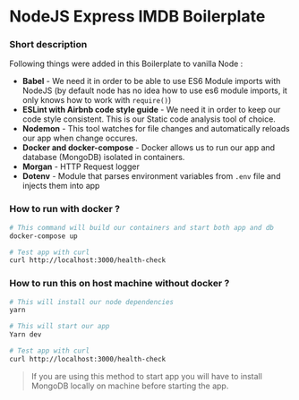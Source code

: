 # NodeJS Express IMDB Boilerplate

### Short description

Following things were added in this Boilerplate to vanilla Node :

* **Babel** - We need it in order to be able to use ES6 Module imports with NodeJS (by default node has no idea how to use es6 module imports, it only knows how to work with `require()`)
* **ESLint with Airbnb code style guide** - We need it in order to keep our code style consistent. This is our Static code analysis tool of choice.
* **Nodemon** - This tool watches for file changes and automatically reloads our app when change occures.
* **Docker and docker-compose** - Docker allows us to run our app and database (MongoDB) isolated in containers.
* **Morgan** - HTTP Request logger
* **Dotenv** - Module that parses environment variables from `.env` file and injects them into app

### How to run with docker ?

```bash
# This command will build our containers and start both app and db
docker-compose up

# Test app with curl
curl http://localhost:3000/health-check
```

### How to run this on host machine without docker ?

```bash
# This will install our node dependencies
yarn

# This will start our app
Yarn dev

# Test app with curl
curl http://localhost:3000/health-check
```
> If you are using this method to start app you will have to install MongoDB locally on machine before starting the app.